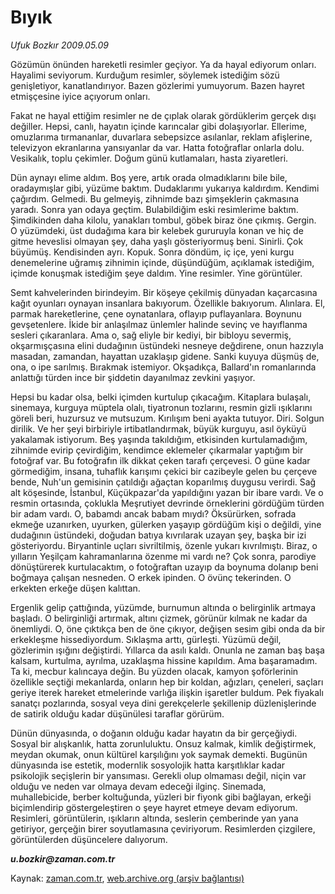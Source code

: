 # Bıyık

*Ufuk Bozkır 2009.05.09*

<tr><td class="metin" colspan="2" style="padding-top: 20px; padding-left: 5px; padding-right: 10px;">Gözümün önünden hareketli resimler geçiyor. Ya da hayal ediyorum onları. Hayalimi seviyorum. Kurduğum resimler, söylemek istediğim sözü genişletiyor, kanatlandırıyor. Bazen gözlerimi yumuyorum. Bazen hayret etmişçesine iyice açıyorum onları.</td></tr><tr><td class="metin" colspan="2" style="padding-top: 20px; padding-left: 5px; padding-right: 10px;"><p>Fakat ne hayal ettiğim resimler ne de çıplak olarak gördüklerim gerçek dışı değiller. Hepsi, canlı, hayatın içinde karıncalar gibi dolaşıyorlar. Ellerime, omuzlarıma tırmananlar, duvarlara sebepsizce asılanlar, reklam afişlerine, televizyon ekranlarına yansıyanlar da var. Hatta fotoğraflar onlarla dolu. Vesikalık, toplu çekimler. Doğum günü kutlamaları, hasta ziyaretleri.
<p>Dün aynayı elime aldım. Boş yere, artık orada olmadıklarını bile bile, oradaymışlar gibi, yüzüme baktım. Dudaklarımı yukarıya kaldırdım. Kendimi çağırdım. Gelmedi. Bu gelmeyiş, zihnimde bazı şimşeklerin çakmasına yaradı. Sonra yan odaya geçtim. Bulabildiğim eski resimlerime baktım. Şimdikinden daha kilolu, yanakları tombul, göbek biraz öne çıkmış. Gergin. O yüzümdeki, üst dudağıma kara bir kelebek gururuyla konan ve hiç de gitme heveslisi olmayan şey, daha yaşlı gösteriyormuş beni. Sinirli. Çok büyümüş. Kendisinden ayrı. Kopuk. Sonra döndüm, iç içe, yeni kurgu denemelerine uğramış zihnimin içinde, düşündüğüm, açıklamak istediğim, içimde konuşmak istediğim şeye daldım. Yine resimler. Yine görüntüler.
<p> Semt kahvelerinden birindeyim. Bir köşeye çekilmiş dünyadan kaçarcasına kağıt oyunları oynayan insanlara bakıyorum. Özellikle bakıyorum. Alınlara. El, parmak hareketlerine, çene oynatanlara, oflayıp puflayanlara. Boynunu gevşetenlere. İkide bir anlaşılmaz ünlemler halinde sevinç ve hayıflanma sesleri çıkaranlara. Ama o, sağ eliyle bir kediyi, bir bibloyu severmiş, okşarmışçasına elini dudağının üstündeki nesneye değdirene, onun hazzıyla masadan, zamandan, hayattan uzaklaşıp gidene. Sanki kuyuya düşmüş de, ona, o ipe sarılmış. Bırakmak istemiyor. Okşadıkça, Ballard'ın romanlarında anlattığı türden ince bir şiddetin dayanılmaz zevkini yaşıyor.
<p>Hepsi bu kadar olsa, belki içimden kurtulup çıkacağım. Kitaplara bulaşalı, sinemaya, kurguya müptela olalı, tiyatronun tozlarını, resmin gizli ışıklarını göreli beri, huzursuz ve mutsuzum. Kırılışım beni ayakta tutuyor. Diri. Solgun dirilik. Ve her şeyi birbiriyle irtibatlandırmak, büyük kurguyu, asıl öyküyü yakalamak istiyorum. Beş yaşında takıldığım, etkisinden kurtulamadığım, zihnimde evirip çevirdiğim, kendimce eklemeler çıkarmalar yaptığım bir fotoğraf var. Bu fotoğrafın ilk dikkat çeken tarafı çerçevesi. O güne kadar görmediğim, insana, tuhaflık karışımı çekici bir cazibeyle gelen bu çerçeve bende, Nuh'un gemisinin çatıldığı ağaçtan koparılmış duygusu verirdi. Sağ alt köşesinde, İstanbul, Küçükpazar'da yapıldığını yazan bir ibare vardı. Ve o resmin ortasında, çoklukla Meşrutiyet devrinde örneklerini gördüğüm türden bir adam vardı. O, babamdı ancak babam mıydı? Öksürürken, sofrada ekmeğe uzanırken, uyurken, gülerken yaşayıp gördüğüm kişi o değildi, yine dudağının üstündeki, doğudan batıya kıvrılarak uzayan şey, başka bir izi gösteriyordu. Biryantinle uçları sivriltilmiş, özenle yukarı kıvrılmıştı. Biraz, o yılların Yeşilçam kahramanlarına özenme mi vardı ne? Çok sonra, parodiye dönüştürerek kurtulacaktım, o fotoğraftan uzayıp da boynuma dolanıp beni boğmaya çalışan nesneden. O erkek ipinden. O övünç tekerinden. O erkekten erkeğe düşen kalıttan.
<p>Ergenlik gelip çattığında, yüzümde, burnumun altında o belirginlik artmaya başladı. O belirginliği artırmak, altını çizmek, görünür kılmak ne kadar da önemliydi. O, öne çıktıkça ben de öne çıkıyor, değişen sesim gibi onda da bir erkekleşme hissediyordum. Sıklaşma arttı, gürleşti. Yüzümü değil, gözlerimin ışığını değiştirdi. Yıllarca da asılı kaldı. Onunla ne zaman baş başa kalsam, kurtulma, ayrılma, uzaklaşma hissine kapıldım. Ama başaramadım. Ta ki, mecbur kalıncaya değin. Bu yüzden olacak, kamyon şoförlerinin özellikle seçtiği mekanlarda, onların hep bir koldan, ağızları, çeneleri, saçları geriye iterek hareket etmelerinde varlığa ilişkin işaretler buldum. Pek fiyakalı sanatçı pozlarında, sosyal veya dini gerekçelerle şekillenip düzlenişlerinde de satirik olduğu kadar düşünülesi taraflar görürüm.
<p>Dünün dünyasında, o doğanın olduğu kadar hayatın da bir gerçeğiydi. Sosyal bir alışkanlık, hatta zorunluluktu. Onsuz kalmak, kimlik değiştirmek, meydan okumak, onun kültürel karşılığını yok saymak demekti. Bugünün dünyasında ise estetik, modernlik sosyolojik hatta karşıtlıklar kadar psikolojik seçişlerin bir yansıması. Gerekli olup olmaması değil, niçin var olduğu ve neden var olmaya devam edeceği ilginç. Sinemada, muhallebicide, berber koltuğunda, yüzleri bir fiyonk gibi bağlayan, erkeği biçimlendirip göstergeleştiren o şeye hayret etmeye devam ediyorum. Resimleri, görüntülerin, ışıkların altında, seslerin çemberinde yan yana getiriyor, gerçeğin birer soyutlamasına çeviriyorum. Resimlerden çizgilere, görüntülerden düşüncelere dalıyorum.
<p><i><b>u.bozkir@zaman.com.tr</b></i><br/></p></p></p></p></p></p></p></td></tr>

Kaynak: [zaman.com.tr](http://zaman.com.tr/yazar.do?yazino=846066), [web.archive.org (arşiv bağlantısı)](http://web.archive.org/web/20090517010710/http://www.zaman.com.tr:80/yazar.do?yazino=846066)
